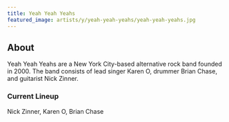 ```yaml
---
title: Yeah Yeah Yeahs
featured_image: artists/y/yeah-yeah-yeahs/yeah-yeah-yeahs.jpg
---
```

## About

Yeah Yeah Yeahs are a New York City-based alternative rock band founded in 2000. The band consists of lead singer Karen O, drummer Brian Chase, and guitarist Nick Zinner.

### Current Lineup

Nick Zinner, Karen O, Brian Chase

